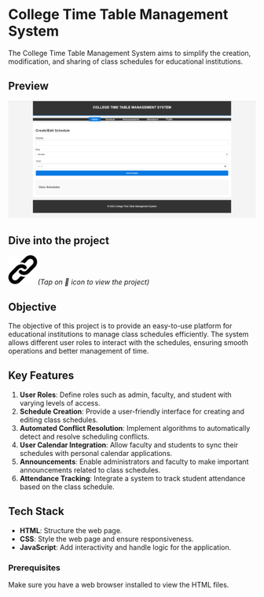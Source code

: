 # College Time Table Management System

The College Time Table Management System aims to simplify the creation, modification, and sharing of class schedules for educational institutions.

## Preview

![Collage time table management](preview.png)

## Dive into the project

[<img src="./link.png" width="60px" alt="link-icon">](https://krishitdas.github.io/Collage-time-table-management-system/)<span><em>(Tap on 🔗 icon to view the project)</em></span>

## Objective

The objective of this project is to provide an easy-to-use platform for educational institutions to manage class schedules efficiently. The system allows different user roles to interact with the schedules, ensuring smooth operations and better management of time.

## Key Features

1. **User Roles**: Define roles such as admin, faculty, and student with varying levels of access.
2. **Schedule Creation**: Provide a user-friendly interface for creating and editing class schedules.
3. **Automated Conflict Resolution**: Implement algorithms to automatically detect and resolve scheduling conflicts.
4. **User Calendar Integration**: Allow faculty and students to sync their schedules with personal calendar applications.
5. **Announcements**: Enable administrators and faculty to make important announcements related to class schedules.
6. **Attendance Tracking**: Integrate a system to track student attendance based on the class schedule.

## Tech Stack

- **HTML**: Structure the web page.
- **CSS**: Style the web page and ensure responsiveness.
- **JavaScript**: Add interactivity and handle logic for the application.


### Prerequisites

Make sure you have a web browser installed to view the HTML files.

